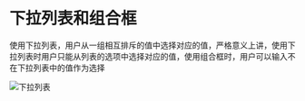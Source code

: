 # 下拉列表和组合框
使用下拉列表，用户从一组相互排斥的值中选择对应的值，严格意义上讲，使用下拉列表时用户只能从列表的选项中选择对应的值，使用组合框时，用户可以输入不在下拉列表中的值作为选择  

![下拉列表](https://i-msdn.sec.s-msft.com/dynimg/IC725264.png)
